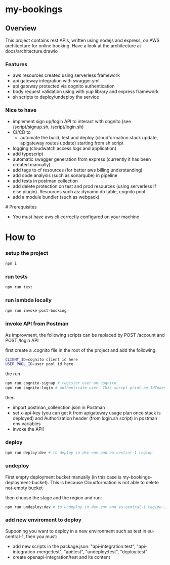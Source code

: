 # my-bookings

## Overview

This project contains rest APIs, written using nodejs and express, on AWS architecture for online booking.
Have a look at the architecture at docs/architecture.drawio

### Features

- aws resources created using serverless framework
- api gateway integration with swagger.yml
- api gateway protected via cognito authentication
- body request validation using with yup library and express framework
- sh scripts to deploy/undeploy the service

### Nice to have

- implement sign up/login API to interact with cognito (see /script/signup.sh, /script/login.sh)
- CI/CD to 
    - automate the build, test and deploy (cloudformation stack update, apigateway routes update) starting from sh script
- logging (cloudwatch access logs and application)
- add typescript
- automatic swagger generation from express (currently it has been created manually)
- add tags to cf resources (for better aws billing understanding)
- add code analysis (such as sonarqube) in pipeline
- add tests in postman collection
- add delete protection on test and prod resources (using serverless if else plugin). Resources such as: dynamo db table, cognito pool
- add a module bundler (such as webpack)

# Prerequisites

- You must have aws cli correctly configured on your machine

# How to

### setup the project

```bash
npm i
```

### run tests

```bash
npm run test
```
### run lambda locally

```bash
npm run invoke-post-booking
```

### invoke API from Postman

As improvment, the following scripts can be replaced by POST /account and POST /login API

first create a .cognito file in the root of the project and add the following:

```bash
CLIENT_ID=cognito client id here
USER_POOL_ID=user pool id here
```

the run

```bash
npm run cognito-signup # register user on cognito
npm run cognito-login # authenticate user. This script print an IdToken that must be passed as Authorization header in the APIs which require it
```

then

- import postman_collenction.json in Postman
- set x-api-key (you can get it from apigateway usage plan once stack is deployed) and Authorization header (from login.sh script) in postman env variables
- invoke the API!

### deploy

```bash
npm run deploy:dev # to deploy in dev env and eu-central-1 region
```

### undeploy

First empty deployment bucket manually (in this case is my-bookings-deployment-bucket).
This is because Cloudformation is not able to delete not-empty bucket

then choose the stage and the region and run:

```bash
npm run undeploy:dev # to undeploy in dev env and eu-central-1 region-1
```

### add new enviroment to deploy

Supponing you want to deploy in a new environment such as test in eu-central-1, then you must:

- add new scripts in the package.json: "api-integration:test", "api-integration-merge:test", "api:test", "undeploy:test", "deploy:test"
- create openapi-integration/test and its content